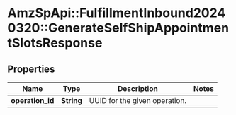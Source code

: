 # AmzSpApi::FulfillmentInbound20240320::GenerateSelfShipAppointmentSlotsResponse

## Properties
Name | Type | Description | Notes
------------ | ------------- | ------------- | -------------
**operation_id** | **String** | UUID for the given operation. | 

